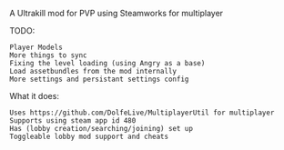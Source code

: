 A Ultrakill mod for PVP using Steamworks for multiplayer

TODO:
```
Player Models
More things to sync
Fixing the level loading (using Angry as a base)
Load assetbundles from the mod internally
More settings and persistant settings config
```

What it does: 
```
Uses https://github.com/DolfeLive/MultiplayerUtil for multiplayer
Supports using steam app id 480
Has (lobby creation/searching/joining) set up
Toggleable lobby mod support and cheats
```



